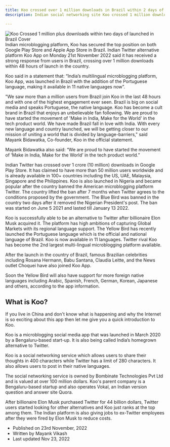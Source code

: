 ```yaml
---
title: Koo crossed over 1 million downloads in Brazil within 2 days of launch
description: Indian social networking site Koo crossed 1 million downloads within 2 days of launch in Brazil.

---
```


![Koo Crossed 1 million plus downloads within two days of launched in Brazil Cover](https://mayankvikash.in/posts/Koo-crossed-1-million-downloads-in-Brazil-within-2-days-of-launch/koo-crosses-1-million-plus-downloads-in-Brazil-cover.webp)
Indian microblogging platform, Koo has secured the top position on both Google Play Store and Apple App Store in Brazil. Indian Twitter alternative platform Koo App on Monday 21st November 2022 said it has received a strong response from users in Brazil, crossing over 1 million downloads within 48 hours of launch in the country.

Koo said in a statement that: “India’s multilingual microblogging platform, Koo App, was launched in Brazil with the addition of the Portuguese language, making it available in 11 native languages now”.

"We saw more than a million users from Brazil join Koo in the last 48 hours and with one of the highest engagement ever seen. Brazil is big on social media and speaks Portuguese, the native language. Koo has become a cult brand in Brazil that enjoys an unbelievable fan following. We are proud to have started the movement of 'Make in India, Make for the World' in the tech product world. We have made Brazil fall in love with India. With every new language and country launched, we will be getting closer to our mission of uniting a world that is divided by language-barriers," said Mayank Bidawatka, Co-founder, Koo in the official statement.

Mayank Bidawatka also said: “We are proud to have started the movement of ‘Make in India, Make for the World’ in the tech product world.”

Indian Twitter has crossed over 1 crore (10 million) downloads in Google Play Store. It has claimed to have more than 50 million users worldwide and is already available in 100+ countries including the US, UAE, Malaysia, Singapore and the Philippines. Koo is also launched in Nigeria and became popular after the country banned the American microblogging platform Twitter. The country lifted the ban after 7 months when Twitter agrees to the conditions proposed by the government. The Blue Bird was banned in the country two days after it removed the Nigerian President's post. The ban was started on June 5 2021 and lasted till January 13 2022.

Koo is successfully able to be an alternative to Twitter after billionaire Elon Musk acquired it. The platform has high ambitions of capturing Global Markets with its regional language support. The Yellow Bird has recently launched the Portuguese language which is the official and national language of Brazil. Koo is now available in 11 languages. Twitter rival Koo has become the 2nd largest multi-lingual microblogging platform available.

After the launch in the country of Brazil, famous Brazilian celebrities including Rosana Hermann, Babu Santana, Claudia Leitte, and the News outlet Choquei have also joined Koo App.

Soon the Yellow Bird will also have support for more foreign native languages including Arabic, Spanish, French, German, Korean, Japanese and others, according to the app information.

## What is Koo?

If you live in China and don't know what is happening and why the Internet is so exciting about this app then let me give you a quick introduction to Koo.

Koo is a microblogging social media app that was launched in March 2020 by a Bengaluru-based start-up. It is also being called India’s homegrown alternative to Twitter.

Koo is a social networking service which allows users to share their thoughts in 400 characters while Twitter has a limit of 280 characters. It also allows users to post in their native languages.

The social networking service is owned by Bombinate Technologies Pvt Ltd and is valued at over 100 million dollars. Koo's parent company is a Bengaluru-based startup and also operates Vokal, an Indian version question and answer site Quora.

After billionaire Elon Musk purchased Twitter for 44 billion dollars, Twitter users started looking for other alternatives and Koo just ranks at the top among them. The Indian platform is also giving jobs to ex-Twitter employees after they were fired by Elon Musk to reduce costs.

- Published on 23rd November, 2022
- Written by Mayank Vikash
- Last updated Nov 23, 2022










